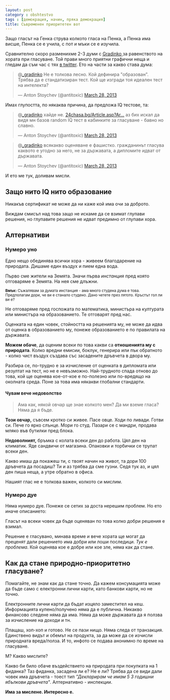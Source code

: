 ```yaml
---
layout: post
category : obshtestvo
tags : [демокрация, начин, пряка демокрация]
title: Съвременен приоритетен вот
---
```


Защо гласът на Генка струва колкото гласа на Пенка, а Пенка има висше, Пенка се е учила, с пот и мъки се е изучила.

Сравнително скоро разменихме 2-3 думи с [<abbr title="Динко Господинов">Gradinko</abbr> ](http://gradinko.com/) за равенството на хората при гласуване. Той прави много приятни графични неща и гледам да съм час с тях [в twitter](https://twitter.com/_gradinko). Ето на части за какво става дума:

<blockquote class="twitter-tweet"><p>@<a href="https://twitter.com/_gradinko">_gradinko</a> Не е толкова лесно. Кой дефинира "образован". Трябва да е стандатизиран тест. Кой ще изгради тоя идеален тест на интелекта?</p>&mdash; Anton Stoychev (@antitoxic) <a href="https://twitter.com/antitoxic/status/317274998563823619">March 28, 2013</a></blockquote>

Имах глупостта, по някаква причина, да предложа IQ тестове, та:

<blockquote class="twitter-tweet"><p>@<a href="https://twitter.com/_gradinko">_gradinko</a> хайде не. <a href="http://t.co/ZSjnjDihbH" title="http://www.24chasa.bg/Article.asp?ArticleId=825078">24chasa.bg/Article.asp?Ar…</a> аз бих искал да видя мн базов random IQ тест в кабинките за гласуване - бавно но славно.</p>&mdash; Anton Stoychev (@antitoxic) <a href="https://twitter.com/antitoxic/status/317281776714268673">March 28, 2013</a></blockquote>

<blockquote class="twitter-tweet">
<p>@<a href="https://twitter.com/_gradinko">_gradinko</a> всякакво оценяване е фашистко. гражданинът гласува каквото е угодно за него, не за държавата, а дипломите идват от държавата.
</p>&mdash; Anton Stoychev (@antitoxic) <a href="https://twitter.com/antitoxic/status/317309173153005568">March 28, 2013</a>
</blockquote>
<script async src="//platform.twitter.com/widgets.js" charset="utf-8"></script>

И ето ме тук, доливам мисли.

## Защо нито IQ нито образование

Никакъв сертификат не може да ни каже кой има очи за доброто.

Виждам смисъл над това защо не искаме да се взимат глупави решения, но глупавите решения не идват предимно от глупави хора.

## Алтернативи

### Нумеро уно
Едно нещо обединява всички хора - живеем благодарение на природата. Дишаме един въздух и пием една вода.

Първо сме жители на Земята. Значи първа *инстанция* пред която отговаряме е Земята. На нея сме длъжни.

<small class="msg">**Вмък:** Съжалявам за думата инстанция - ама много студена дума е това. Предполагам дори, че ви е станало студено. Дано четете през лятото. Кръстът гол ли ви е?</small>

Не отговаряме пред госпожата по математика, министъра на културата или министъра на образованието. Те отговарят пред нас.

Оценката на един човек, стойността на решенията му, не може да идва от оценка в образованието му, понеже образованието е по правилата на държавата.

**Можем обаче**, да оценим всеки по това какви са **отношенията му с природата**. Колко вредни емисии, боклук, генерира или пък обратното - колко чист въздух създава със засадените дръвчета в двора му.

Разбира се, по-трудно е за изчисление от оценката в дипломата или резултат на тест, но не е невъзможно. Най-трудното спада отново до това, кой ще оценява кое-от-кое е по-полезно или по-вредящо на околната среда. Поне за това има някакви глобални стандарти.

#### Чувам вече недоволство
> Ама как, някой овчар ще знае колкото мен? Да ми вземе гласа? Няма да я бъде.

**Този овчар,** съвсем кротко си живее. Пасе овце. Ходи по ливади. Готви си. Пече го ярко слънце. Мори го студ. Пазари се с мандри, продава мляко във бутилки пред блока.

**Недоволният,** бръмка с колата всеки ден до работа. Цял ден на климатик. Яде сандвичи от магазина. Опаковки и торбички се трупат всеки ден.

Какво имаш да покажеш ти, с твоят начин на живот, та дори 100 дръвчета да посадиш? Ти и аз трябва да сме гузни. Седя тук аз, и цял ден пиша неща, а утре обратно в офиса.

Нашият глас не е толкова важен, колкото си мислим.

<del><h3>Нумеро дуе</h3></del>

Няма нумеро дуе. Понеже се сетих за доста нерешим проблем. Но ето иначе описанието:

Гласът на всеки човек да бъде оценяван по това колко добри решения е взимал.

Решение е гласувано, минава време и вече хората ще могат да преценят дали решението има добри или лоши последици. *Тук е проблема*. Кой оценява кое е добре или кое зле, няма как да стане.

## Как да стане природно-приоритетно гласуване?
Помагайте, не знам как да стане точно. Да кажем консумацията може да бъде само с електронни лични карти, като банкови карти, но не точно.

Електронните лични карти да бъдат изцяло заместител на кеш. Информацията купено/получено няма да е публична. Никакво финансово следене няма да има. Няма да може държавата да я ползва за изчисление на доходи и тн.

Плащаш, хоп-хоп и готово. Не се пази нищо. Няма следа от транзакция. Единствено видът и обемът на продукта, за да може да се изчисли природната вреда/полза. И то, инфото се подава анонимно по време на гласуване.

М? Какво мислите?

Какво би било обаче въздействието на природата при покупката на 1 фиданка? Таз фиданка, засадена ли е? Не е ли? Трябва да се види дали човек има дръвчета - тоест тип *"Декларирам че имам 5 3 годишни ябълкови дръвчета"*. Алтернативно - инспекции.

**Има за мислене. Интересно е.**
